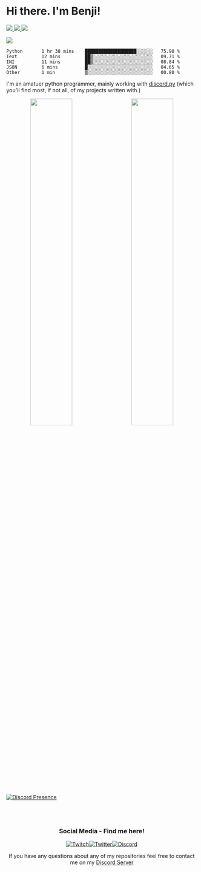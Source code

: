 # Hi there. I'm Benji!
<a href="https://www.linkedin.com/in/benjamin-campbell-wilson-115a67177/">
  <img src="https://img.icons8.com/material-outlined/30/689d6a/linkedin.png"/>
</a>
<a href="https://twitter.com/BritishBenji">
  <img src="https://img.icons8.com/material-outlined/30/689d6a/twitter.png"/>
</a>
<a href="https://Ko-fi.com/britishbenji">
<img src="https://img.icons8.com/material-outlined/30/689d6a/cafe.png"/>
</a>

![](https://visitor-badge.glitch.me/badge?page_id=britishbenji)

<!--START_SECTION:waka-->

```text
Python       1 hr 38 mins    ███████████████████░░░░░░   75.90 %
Text         12 mins         ██▒░░░░░░░░░░░░░░░░░░░░░░   09.71 %
INI          11 mins         ██▒░░░░░░░░░░░░░░░░░░░░░░   08.84 %
JSON         6 mins          █░░░░░░░░░░░░░░░░░░░░░░░░   04.65 %
Other        1 min           ▒░░░░░░░░░░░░░░░░░░░░░░░░   00.80 %
```

<!--END_SECTION:waka-->
  


I'm an amatuer python programmer, mainly working with [discord.py](https://github.com/Rapptz/discord.py) (which you'll find most, if not all, of my projects written with.)



<div align="center">
  <div>
    <img width="47%"align="left" src="https://github-readme-stats.vercel.app/api?username=britishbenji&count_private=true">
  </div>
  <div>
    <img width="47%" align="right" src="https://lastfm-recently-played.vercel.app/api?user=BritishBenji">
  </div>
</div>
<br><br><br>
<div align="left">

[![Discord Presence](https://lanyard-profile-readme.vercel.app/api/400912133367529472)](https://discord.com/users/400912133367529472)

</div>


<br><br>
<div align="center">
<h3> Social Media - Find me here!</h3> 
<a href="https://twitch.tv/britishbenji"><img alt="Twitch" src="https://img.shields.io/badge/BritishBenji-%239146FF.svg?style=for-the-badge&logo=Twitch&logoColor=white"/></a><a href="https://twitter.com/britishbenji"><img alt="Twitter" src="https://img.shields.io/badge/BritishBenji-%231DA1F2.svg?style=for-the-badge&logo=Twitter&logoColor=white"/></a><a href="https://discord.gg/qBq2WSsgvv"><img alt="Discord" src="https://img.shields.io/badge/Discord Server-%237289DA.svg?style=for-the-badge&logo=discord&logoColor=white"/></a><a href="https://Ko-fi.com/britishbenji"></a>

If you have any questions about any of my repositories feel free to contact me on my [Discord Server](https://discord.gg/qBq2WSsgvv)
